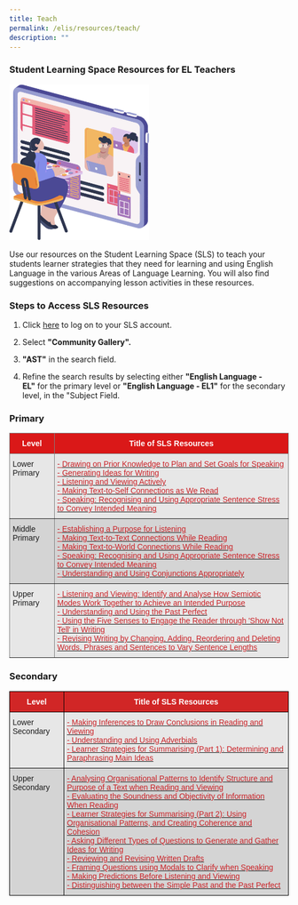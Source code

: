 ```yaml
---
title: Teach
permalink: /elis/resources/teach/
description: ""
---
```

### Student Learning Space Resources for EL Teachers

<img src="/images/teach_banner.png" 
     style="width:50%">

Use our resources on the Student Learning Space (SLS) to teach your students learner strategies that they need for learning and using English Language in the various Areas of Language Learning. You will also find suggestions on accompanying lesson activities in these resources.  

### Steps to Access SLS Resources

1.  Click [here](https://vle.learning.moe.edu.sg/searchresource/search?keyword=ast) to log on to your SLS account.
    
2.  Select **"Community Gallery".**
    
3.  **"AST"** in the search field.
    
4.  Refine the search results by selecting either **"English Language - EL"** for the primary level or **"English Language - EL1"** for the secondary level, in the "Subject Field.

### Primary

<style type="text/css">
.tg  {border-collapse:collapse;border-spacing:0;}
.tg td{border-color:black;border-style:solid;border-width:1px;font-family:Arial, sans-serif;font-size:14px;
  overflow:hidden;padding:10px 5px;word-break:normal;}
.tg th{border-color:black;border-style:solid;border-width:1px;font-family:Arial, sans-serif;font-size:14px;
  font-weight:normal;overflow:hidden;padding:10px 5px;word-break:normal;}
.tg .tg-iq2a{background-color:#E7E7E7;border-color:inherit;color:#CA2126;text-align:left;text-decoration:underline;
  vertical-align:top}
.tg .tg-gip3{background-color:#E7E7E7;border-color:inherit;text-align:left;vertical-align:top}
.tg .tg-w77l{background-color:#da1818;border-color:inherit;color:#FFF;font-weight:bold;text-align:center;vertical-align:middle}
.tg .tg-cekf{background-color:#D4D4D4;border-color:inherit;text-align:left;vertical-align:top}
.tg .tg-ngxg{background-color:#D4D4D4;border-color:inherit;color:#CA2126;text-align:left;text-decoration:underline;
  vertical-align:top}
</style>
<table class="tg">
<thead>
  <tr>
    <th class="tg-w77l">Level</th>
    <th class="tg-w77l">Title of SLS Resources</th>
  </tr>
</thead>
<tbody>
  <tr>
    <td class="tg-gip3">Lower Primary<br></td>
    <td class="tg-iq2a">- <a href="http://vle.learning.moe.edu.sg/mrv/community-gallery/lesson/view/b8118a02-b560-4c36-8706-6a6890666b01/cover" target="_blank" rel="noopener noreferrer"><span style="color:#CA2126;background-color:transparent">Drawing on Prior Knowledge to Plan and Set Goals for Speaking </span></a><br>- <a href="http://vle.learning.moe.edu.sg/mrv/community-gallery/lesson/view/6f9e2f7b-da0c-40ba-954d-6159f6634a99/cover" target="_blank" rel="noopener noreferrer"><span style="color:#CA2126;background-color:transparent">Generating Ideas for Writing</span></a><br>- <a href="http://vle.learning.moe.edu.sg/mrv/community-gallery/lesson/view/b0d2e577-a727-4e4f-b779-886b8c7530c1/cover" target="_blank" rel="noopener noreferrer"><span style="color:#CA2126;background-color:transparent">Listening and Viewing Actively</span></a><br>- <a href="http://vle.learning.moe.edu.sg/mrv/community-gallery/lesson/view/df4ce9f3-5143-4bfa-865a-a377adf90f7d/cover" target="_blank" rel="noopener noreferrer"><span style="color:#CA2126;background-color:transparent">Making Text-to-Self Connections as We Read</span></a><br>- <a href="http://vle.learning.moe.edu.sg/mrv/community-gallery/lesson/view/d93c5599-ba6f-44a5-9284-c26028b6a2e8/cover" target="_blank" rel="noopener noreferrer"><span style="color:#CA2126;background-color:transparent">Speaking: Recognising and Using Appropriate Sentence Stress to Convey Intended Meaning </span></a></td>
  </tr>
  <tr>
    <td class="tg-cekf">Middle Primary</td>
    <td class="tg-ngxg">- <a href="http://vle.learning.moe.edu.sg/mrv/community-gallery/lesson/view/acf8faf3-ccb9-48af-a8e8-bd0697147b24/cover" target="_blank" rel="noopener noreferrer"><span style="color:#CA2126;background-color:transparent">Establishing a Purpose for Listening </span></a><br>- <a href="http://vle.learning.moe.edu.sg/mrv/community-gallery/lesson/view/d3464a43-d333-44d8-8c08-1174bceb143c/cover" target="_blank" rel="noopener noreferrer"><span style="color:#CA2126;background-color:transparent">Making Text-to-Text Connections While Reading </span></a><br>- <a href="http://vle.learning.moe.edu.sg/mrv/community-gallery/lesson/view/f873129f-2e2d-480d-bbc6-0b613ef072c4/cover" target="_blank" rel="noopener noreferrer"><span style="color:#CA2126;background-color:transparent">Making Text-to-World Connections While Reading</span></a><br>- <a href="http://vle.learning.moe.edu.sg/mrv/community-gallery/lesson/view/d93c5599-ba6f-44a5-9284-c26028b6a2e8/cover" target="_blank" rel="noopener noreferrer"><span style="color:#CA2126;background-color:transparent">Speaking: Recognising and Using Appropriate Sentence Stress to Convey Intended Meaning </span></a><br>- <a href="http://vle.learning.moe.edu.sg/mrv/community-gallery/lesson/view/a1570959-99cf-4c97-95ed-f344e221030e/cover" target="_blank" rel="noopener noreferrer"><span style="color:#CA2126;background-color:transparent">Understanding and Using Conjunctions Appropriately</span></a></td>
  </tr>
  <tr>
    <td class="tg-gip3">Upper Primary<br></td>
    <td class="tg-iq2a">- <a href="http://vle.learning.moe.edu.sg/mrv/community-gallery/lesson/view/d6905a15-3a7a-4be4-be1d-d0d73f69c6f7/cover" target="_blank" rel="noopener noreferrer"><span style="color:#CA2126;background-color:transparent">Listening and Viewing: Identify and Analyse How Semiotic Modes Work Together to Achieve an Intended Purpose </span></a><br>- <a href="http://vle.learning.moe.edu.sg/mrv/community-gallery/lesson/view/0edb85fa-ad40-479d-acd4-5d6d125d24f0/cover" target="_blank" rel="noopener noreferrer"><span style="color:#CA2126;background-color:transparent">Understanding and Using the Past Perfect </span></a><br>- <a href="http://vle.learning.moe.edu.sg/mrv/community-gallery/lesson/view/26a8efd8-8c61-49ba-a52e-618f887acb0b/cover" target="_blank" rel="noopener noreferrer"><span style="color:#CA2126;background-color:transparent">Using the Five Senses to Engage the Reader through 'Show Not Tell' in Writing</span></a><br>- <a href="http://vle.learning.moe.edu.sg/mrv/community-gallery/lesson/view/456e2e35-2a62-4836-b998-2e8b586e3371/cover" target="_blank" rel="noopener noreferrer"><span style="color:#CA2126;background-color:transparent">Revising Writing by Changing, Adding, Reordering and Deleting Words, Phrases and Sentences to Vary Sentence Lengths</span></a></td>
  </tr>
</tbody>
</table>

### Secondary

<style type="text/css">
.tg  {border-collapse:collapse;border-spacing:0;}
.tg td{border-color:black;border-style:solid;border-width:1px;font-family:Arial, sans-serif;font-size:14px;
  overflow:hidden;padding:10px 5px;word-break:normal;}
.tg th{border-color:black;border-style:solid;border-width:1px;font-family:Arial, sans-serif;font-size:14px;
  font-weight:normal;overflow:hidden;padding:10px 5px;word-break:normal;}
.tg .tg-dewj{background-color:#E7E7E7;color:#CA2126;text-align:left;text-decoration:underline;vertical-align:top}
.tg .tg-ag2m{background-color:#E7E7E7;text-align:left;vertical-align:top}
.tg .tg-y2he{background-color:#d12626;color:#FFF;font-weight:bold;text-align:center;vertical-align:middle}
.tg .tg-rfng{background-color:#D4D4D4;text-align:left;vertical-align:top}
.tg .tg-rhd3{background-color:#D4D4D4;color:#CA2126;text-align:left;text-decoration:underline;vertical-align:top}
</style>
<table class="tg">
<thead>
  <tr>
    <th class="tg-y2he"><span style="font-weight:600;color:#FFF">Level</span></th>
    <th class="tg-y2he"><span style="font-weight:600;color:#FFF">Title of SLS Resources</span></th>
  </tr>
</thead>
<tbody>
  <tr>
    <td class="tg-ag2m">Lower Secondary</td>
    <td class="tg-dewj">- <a href="http://vle.learning.moe.edu.sg/mrv/community-gallery/lesson/view/2c9d0b12-72bf-4314-a566-1132ea9ae3e3/cover" target="_blank" rel="noopener noreferrer"><span style="color:#CA2126;background-color:transparent">Making Inferences to Draw Conclusions in Reading and Viewing</span></a><br>- <a href="http://vle.learning.moe.edu.sg/mrv/community-gallery/lesson/view/9f79e11e-ec05-467b-8157-af9b743e6be0/cover" target="_blank" rel="noopener noreferrer"><span style="color:#CA2126;background-color:transparent">Understanding and Using Adverbials</span></a><br>- <a href="http://vle.learning.moe.edu.sg/mrv/community-gallery/lesson/view/ccb80fef-cdd1-4eac-8328-619ee73978a8/cover" target="_blank" rel="noopener noreferrer"><span style="color:#CA2126;background-color:transparent">Learner Strategies for Summarising (Part 1): Determining and Paraphrasing Main Ideas </span></a></td>
  </tr>
  <tr>
    <td class="tg-rfng">Upper Secondary</td>
    <td class="tg-rhd3">- <a href="http://vle.learning.moe.edu.sg/mrv/community-gallery/lesson/view/4a9e8ec5-6b95-4169-8ac4-933dfe05d861/cover" target="_blank" rel="noopener noreferrer"><span style="color:#CA2126;background-color:transparent">Analysing Organisational Patterns to Identify Structure and Purpose of a Text when Reading and Viewing </span></a><br>- <a href="http://vle.learning.moe.edu.sg/mrv/community-gallery/lesson/view/ce6fe531-67e5-4435-97cd-a686e924cd2b/cover" target="_blank" rel="noopener noreferrer"><span style="color:#CA2126;background-color:transparent">Evaluating the Soundness and Objectivity of Information When Reading</span></a><br>- <a href="http://vle.learning.moe.edu.sg/mrv/community-gallery/lesson/view/c9fe9409-f4be-415e-a551-5383031f0ca2/cover" target="_blank" rel="noopener noreferrer"><span style="color:#CA2126;background-color:transparent">Learner Strategies for Summarising (Part 2): Using Organisational Patterns, and Creating Coherence and Cohesion</span></a><br>- <a href="http://vle.learning.moe.edu.sg/mrv/community-gallery/lesson/view/74f8afc1-3632-4f9f-8f82-a3b273f46736/cover" target="_blank" rel="noopener noreferrer"><span style="color:#CA2126;background-color:transparent">Asking Different Types of Questions to Generate and Gather Ideas for Writing </span></a><br>- <a href="http://vle.learning.moe.edu.sg/mrv/community-gallery/lesson/view/7013f33f-a8fe-4e44-a91c-10868854d15b/cover" target="_blank" rel="noopener noreferrer"><span style="color:#CA2126;background-color:transparent">Reviewing and Revising Written Drafts</span></a><br>- <a href="http://vle.learning.moe.edu.sg/mrv/community-gallery/lesson/view/c63f533b-0de8-4dc4-9947-cab7346227df/cover" target="_blank" rel="noopener noreferrer"><span style="color:#CA2126;background-color:transparent">Framing Questions using Modals to Clarify when Speaking</span></a><br>- <a href="http://vle.learning.moe.edu.sg/mrv/community-gallery/lesson/view/05d9eb1f-02d0-465a-9267-41d15d29edba/cover" target="_blank" rel="noopener noreferrer"><span style="color:#CA2126;background-color:transparent">Making Predictions Before Listening and Viewing </span></a><br>- <a href="http://vle.learning.moe.edu.sg/mrv/community-gallery/lesson/view/d7a14e41-2ff4-4ba3-ad4c-bdb117c03bbf/cover" target="_blank" rel="noopener noreferrer"><span style="color:#CA2126;background-color:transparent">Distinguishing between the Simple Past and the Past Perfect</span></a></td>
  </tr>
</tbody>
</table>